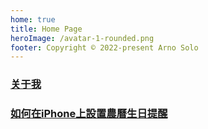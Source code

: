```yaml
---
home: true
title: Home Page
heroImage: /avatar-1-rounded.png
footer: Copyright © 2022-present Arno Solo
---
```


### [关于我](./about-me)

### [如何在iPhone上設置農曆生日提醒](./zh-TW/how-to-set-up-lunar-birthday-reminders)

###
